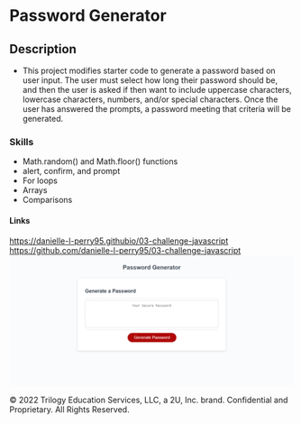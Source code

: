 # Password Generator

## Description
* This project modifies starter code to generate a password based on user input. The user must select how long their password should be, and then the user is asked if then want to include uppercase characters,
lowercase characters, numbers, and/or special characters. Once the user has answered the prompts, a password 
meeting that criteria will be generated. 
### Skills
* Math.random() and Math.floor() functions
* alert, confirm, and prompt 
* For loops 
* Arrays 
* Comparisons 
#### Links
https://danielle-l-perry95.githubio/03-challenge-javascript 
https://github.com/danielle-l-perry95/03-challenge-javascript
![Screenshot](./images/03HWScreenshot.png)


© 2022 Trilogy Education Services, LLC, a 2U, Inc. brand. Confidential and Proprietary. All Rights Reserved.
